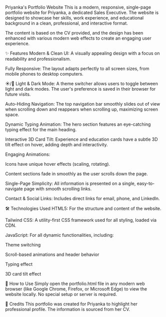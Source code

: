 Priyanka's Portfolio Website
This is a modern, responsive, single-page portfolio website for Priyanka, a dedicated Sales Executive. The website is designed to showcase her skills, work experience, and educational background in a clean, professional, and interactive format.

The content is based on the CV provided, and the design has been enhanced with various modern web effects to create an engaging user experience.

✨ Features
Modern & Clean UI: A visually appealing design with a focus on readability and professionalism.

Fully Responsive: The layout adapts perfectly to all screen sizes, from mobile phones to desktop computers.

☀️/🌙 Light & Dark Mode: A theme switcher allows users to toggle between light and dark modes. The user's preference is saved in their browser for future visits.

Auto-Hiding Navigation: The top navigation bar smoothly slides out of view when scrolling down and reappears when scrolling up, maximizing screen space.

Dynamic Typing Animation: The hero section features an eye-catching typing effect for the main heading.

Interactive 3D Card Tilt: Experience and education cards have a subtle 3D tilt effect on hover, adding depth and interactivity.

Engaging Animations:

Icons have unique hover effects (scaling, rotating).

Content sections fade in smoothly as the user scrolls down the page.

Single-Page Simplicity: All information is presented on a single, easy-to-navigate page with smooth scrolling links.

Contact & Social Links: Includes direct links for email, phone, and LinkedIn.

🛠️ Technologies Used
HTML5: For the structure and content of the website.

Tailwind CSS: A utility-first CSS framework used for all styling, loaded via CDN.

JavaScript: For all dynamic functionalities, including:

Theme switching

Scroll-based animations and header behavior

Typing effect

3D card tilt effect

🚀 How to Use
Simply open the portfolio.html file in any modern web browser (like Google Chrome, Firefox, or Microsoft Edge) to view the website locally. No special setup or server is required.

📄 Credits
This portfolio was created for Priyanka to highlight her professional profile. The information is sourced from her CV.
